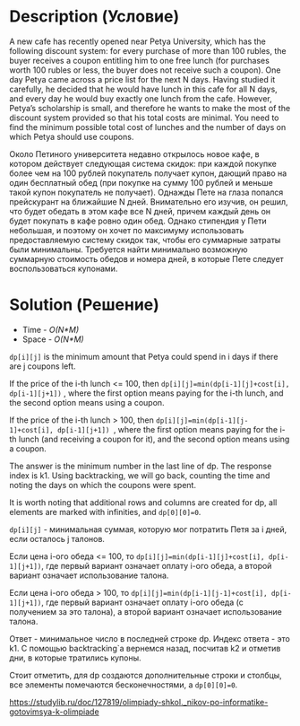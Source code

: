 # Description (Условие)

A new cafe has recently opened near Petya University, which has the following discount system: for every purchase of more than 100 rubles, the buyer receives a coupon entitling him to one free lunch (for purchases worth 100 rubles or less, the buyer does not receive such a coupon).
One day Petya came across a price list for the next N days. Having studied it carefully, he decided that he would have lunch in this cafe for all N days, and every day he would buy exactly one lunch from the cafe. However, Petya’s scholarship is small, and therefore he wants to make the most of the discount system provided so that his total costs are minimal. You need to find the minimum possible total cost of lunches and the number of days on which Petya should use coupons.

Около Петиного университета недавно открылось новое кафе, в котором действует следующая система скидок: при каждой покупке более чем на 100 рублей покупатель получает купон, дающий право на один бесплатный обед (при покупке на сумму 100 рублей и меньше такой купон покупатель не получает).
Однажды Пете на глаза попался прейскурант на ближайшие N дней. Внимательно его изучив, он решил, что будет обедать в этом кафе все N дней, причем каждый день он будет покупать в кафе ровно один обед. Однако стипендия у Пети небольшая, и поэтому он хочет по максимуму использовать предоставляемую систему скидок так, чтобы его суммарные затраты были минимальны. Требуется найти минимально возможную суммарную стоимость обедов и номера дней, в которые Пете следует воспользоваться купонами.

# Solution (Решение)

- Time - *O(N\*M)*
- Space - *O(N\*M)*

`dp[i][j]` is the minimum amount that Petya could spend in i days if there are j coupons left.

If the price of the i-th lunch <= 100, then `dp[i][j]=min(dp[i-1][j]+cost[i], dp[i-1][j+1])` , where the first option means paying for the i-th lunch, and the second option means using a coupon.

If the price of the i-th lunch > 100, then `dp[i][j]=min(dp[i-1][j-1]+cost[i], dp[i-1][j+1]) `, where the first option means paying for the i-th lunch (and receiving a coupon for it), and the second option means using a coupon.

The answer is the minimum number in the last line of dp. The response index is k1. Using backtracking, we will go back, counting the time and noting the days on which the coupons were spent.

It is worth noting that additional rows and columns are created for dp, all elements are marked with infinities, and `dp[0][0]=0`.


`dp[i][j]` - минимальная суммая, которую мог потратить Петя за i дней, если осталось j талонов.

Если цена i-ого обеда <= 100, то `dp[i][j]=min(dp[i-1][j]+cost[i], dp[i-1][j+1])`, где первый вариант означает оплату i-ого обеда, а второй вариант означает использование талона. 

Если цена i-ого обеда > 100, то `dp[i][j]=min(dp[i-1][j-1]+cost[i], dp[i-1][j+1])`, где первый вариант означает оплату i-ого обеда (с получением за это талона), а второй вариант означает использование талона. 

Ответ - минимальное число в последней строке dp. Индекс ответа - это k1. С помощью backtracking`а вернемся назад, посчитав k2 и отметив дни, в которые тратились купоны.

Стоит отметить, для dp создаются дополнительные строки и столбцы, все элементы помечаются бесконечностями, а `dp[0][0]=0`.

https://studylib.ru/doc/127819/olimpiady-shkol._nikov-po-informatike-gotovimsya-k-olimpiade